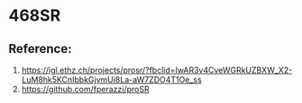# 468SR

## Reference:
1. https://igl.ethz.ch/projects/prosr/?fbclid=IwAR3v4CveWGRkUZBXW_X2-LuM8hk5KCnIbbkGjvmUi8La-aW7ZDO4T1Oe_ss
2. https://github.com/fperazzi/proSR
